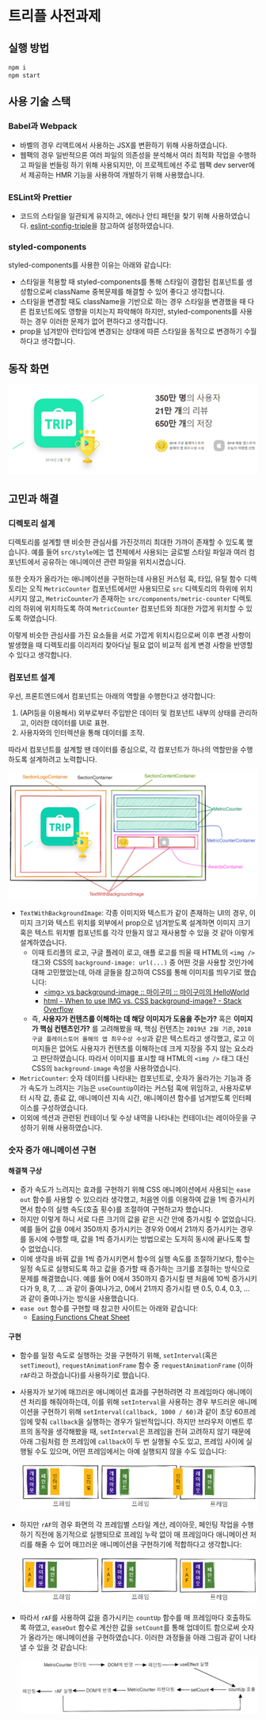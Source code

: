 # 트리플 사전과제

## 실행 방법

```
npm i
npm start
```

## 사용 기술 스택

### Babel과 Webpack

- 바벨의 경우 리액트에서 사용하는 JSX를 변환하기 위해 사용하였습니다.
- 웹팩의 경우 일반적으론 여러 파일의 의존성을 분석해서 여러 최적화 작업을 수행하고 파일을 번들링 하기 위해 사용되지만, 이 프로젝트에선 주로 웹팩 dev server에서 제공하는 HMR 기능을 사용하여 개발하기 위해 사용했습니다.

### ESLint와 Prettier

- 코드의 스타일을 일관되게 유지하고, 에러나 안티 패턴을 찾기 위해 사용하였습니다. [eslint-config-triple](https://github.com/titicacadev/eslint-config-triple)을 참고하여 설정하였습니다.

### styled-components

styled-components를 사용한 이유는 아래와 같습니다:

- 스타일을 적용할 때 styled-components를 통해 스타일이 결합된 컴포넌트를 생성함으로써 className 중복문제를 해결할 수 있어 좋다고 생각합니다.
- 스타일을 변경할 때도 className을 기반으로 하는 경우 스타일을 변경했을 때 다른 컴포넌트에도 영향을 미치는지 파악해야 하지만, styled-components를 사용하는 경우 이러한 문제가 없어 편하다고 생각합니다.
- prop을 넘겨받아 런타임에 변경되는 상태에 따른 스타일을 동적으로 변경하기 수월하다고 생각합니다.

## 동작 화면

![동작 화면](readme-images/working-example.gif)

## 고민과 해결

### 디렉토리 설계

디렉토리를 설계할 땐 비슷한 관심사를 가진것끼리 최대한 가까이 존재할 수 있도록 했습니다. 예를 들어 `src/style`에는 앱 전체에서 사용되는 글로벌 스타일 파일과 여러 컴포넌트에서 공유하는 애니메이션 관련 파일을 위치시켰습니다.

또한 숫자가 올라가는 애니메이션을 구현하는데 사용된 커스텀 훅, 타입, 유틸 함수 디렉토리는 오직 `MetricCounter` 컴포넌트에서만 사용되므로 `src` 디렉토리의 하위에 위치시키지 않고, `MetricCounter`가 존재하는 `src/components/metric-counter` 디렉토리의 하위에 위치하도록 하여 `MetricCounter` 컴포넌트와 최대한 가깝게 위치할 수 있도록 하였습니다.

이렇게 비슷한 관심사를 가진 요소들을 서로 가깝게 위치시킴으로써 이후 변경 사항이 발생했을 때 디렉토리를 이리저리 찾아다닐 필요 없이 비교적 쉽게 변경 사항을 반영할 수 있다고 생각합니다.

### 컴포넌트 설계

우선, 프론트엔드에서 컴포넌트는 아래의 역할을 수행한다고 생각합니다:

1. (API등을 이용해서) 외부로부터 주입받은 데이터 및 컴포넌트 내부의 상태를 관리하고, 이러한 데이터를 UI로 표현.
2. 사용자와의 인터렉션을 통해 데이터를 조작.

따라서 컴포넌트를 설계할 땐 데이터를 중심으로, 각 컴포넌트가 하나의 역할만을 수행하도록 설계하려고 노력합니다.

![컴포넌트 설계](readme-images/component-architecture.png)

- `TextWithBackgroundImage`: 각종 이미지와 텍스트가 같이 존재하는 UI의 경우, 이미지 크기와 텍스트 위치를 외부에서 prop으로 넘겨받도록 설계하면 이미지 크기 혹은 텍스트 위치별 컴포넌트를 각각 만들지 않고 재사용할 수 있을 것 같아 이렇게 설계하였습니다.
  - 이때 트리플의 로고, 구글 플레이 로고, 애플 로고를 띄울 때 HTML의 `<img />` 태그와 CSS의 `background-image: url(...)` 중 어떤 것을 사용할 것인가에 대해 고민했었는데, 아래 글들을 참고하여 CSS를 통해 이미지를 띄우기로 했습니다:
	  - [\<img\> vs background-image :: 마이구미 :: 마이구미의 HelloWorld](https://mygumi.tistory.com/369)
    - [html - When to use IMG vs. CSS background-image? - Stack Overflow](https://stackoverflow.com/questions/492809/when-to-use-img-vs-css-background-image)
  - 즉, **사용자가 컨텐츠를 이해하는 데 해당 이미지가 도움을 주는가?** 혹은 **이미지가 핵심 컨텐츠인가?** 를 고려해봤을 때, 핵심 컨텐츠는 `2019년 2월 기준`, `2018 구글 플레이스토어 올해의 앱 최우수상 수상`과 같은 텍스트라고 생각했고, 로고 이미지들은 없어도 사용자가 컨텐츠를 이해하는데 크게 지장을 주지 않는 요소라고 판단하였습니다. 따라서 이미지를 표시할 때 HTML의 `<img />` 태그 대신 CSS의 `background-image` 속성을 사용하였습니다.
- `MetricCounter`: 숫자 데이터를 나타내는 컴포넌트로, 숫자가 올라가는 기능과 증가 속도가 느려지는 기능은 `useCountUp`이라는 커스텀 훅에 위임하고, 사용자로부터 시작 값, 종료 값, 애니메이션 지속 시간, 애니메이션 함수를 넘겨받도록 인터페이스를 구성하였습니다.
- 이외에 섹션과 관련된 컨테이너 및 수상 내역을 나타내는 컨테이너는 레이아웃을 구성하기 위해 사용하였습니다.

### 숫자 증가 애니메이션 구현

#### 해결책 구상

- 증가 속도가 느려지는 효과를 구현하기 위해 CSS 애니메이션에서 사용되는 `ease out` 함수를 사용할 수 있으리라 생각했고, 처음엔 이를 이용하여 값을 1씩 증가시키면서 함수의 실행 속도(호출 횟수)를 조절하여 구현하고자 했습니다.
- 하지만 이렇게 하니 서로 다른 크기의 값을 같은 시간 안에 증가시킬 수 없었습니다. 예를 들어 값을 0에서 350까지 증가시키는 경우와 0에서 21까지 증가시키는 경우를 동시에 수행할 때, 값을 1씩 증가시키는 방법으로는 도저히 동시에 끝나도록 할 수 없었습니다.
- 이에 생각을 바꿔 값을 1씩 증가시키면서 함수의 실행 속도를 조절하기보다, 함수는 일정 속도로 실행되도록 하고 값을 증가할 때 증가하는 크기를 조절하는 방식으로 문제를 해결했습니다. 예를 들어 0에서 350까지 증가시킬 땐 처음에 10씩 증가시키다가 9, 8, 7, ... 과 같이 줄여나가고, 0에서 21까지 증가시킬 땐 0.5, 0.4, 0.3, ... 과 같이 줄여나가는 방식을 사용했습니다.
- `ease out` 함수를 구현할 때 참고한 사이트는 아래와 같습니다:
  - [Easing Functions Cheat Sheet](https://easings.net/)

#### 구현

- 함수를 일정 속도로 실행하는 것을 구현하기 위해, `setInterval`(혹은 `setTimeout`), `requestAnimationFrame` 함수 중 `requestAnimationFrame` (이하 `rAF`라고 하겠습니다)를 사용하기로 했습니다.
- 사용자가 보기에 매끄러운 애니메이션 효과를 구현하려면 각 프레임마다 애니메이션 처리를 해줘야하는데, 이를 위해 `setInterval`을 사용하는 경우 부드러운 애니메이션을 구현하기 위해 `setInterval(callback, 1000 / 60)`과 같이 초당 60프레임에 맞춰 `callback`을 실행하는 경우가 일반적입니다. 하지만 브라우저 이벤트 루프의 동작을 생각해봤을 때, `setInterval`은 프레임을 전혀 고려하지 않기 때문에 아래 그림처럼 한 프레임에 `callback`이 두 번 실행될 수도 있고, 프레임 사이에 실행될 수도 있으며, 어떤 프레임에서는 아예 실행되지 않을 수도 있습니다:

  ![setInterval 프레임 누락 예시](readme-images/set-interval-example.png)

- 하지만 `rAF`의 경우 화면의 각 프레임별 스타일 계산, 레이아웃, 페인팅 작업을 수행하기 직전에 동기적으로 실행되므로 프레임 누락 없이 매 프레임마다 애니메이션 처리를 해줄 수 있어 매끄러운 애니메이션을 구현하기에 적합하다고 생각합니다:

  ![rAF 예시](readme-images/raf-example.png)

- 따라서 `rAF`를 사용하여 값을 증가시키는 `countUp` 함수를 매 프레임마다 호출하도록 하였고, `easeOut` 함수로 계산한 값을 `setCount`를 통해 업데이트 함으로써 숫자가 올라가는 애니메이션을 구현하였습니다. 이러한 과정들을 아래 그림과 같이 나타낼 수 있을 것 같습니다:

  ![숫자 애니메이션이 동작하는 과정](readme-images/counter-working-principle.png)
